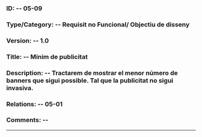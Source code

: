 
### ID: -- 05-09

### Type/Category: -- Requisit no Funcional/ Objectiu de disseny

### Version: -- 1.0

### Title: -- Mínim de publicitat

### Description: -- Tractarem de mostrar el menor número de banners que sigui possible. Tal que la publicitat no sigui invasiva.

### Relations: -- 05-01

### Comments: -- 

---